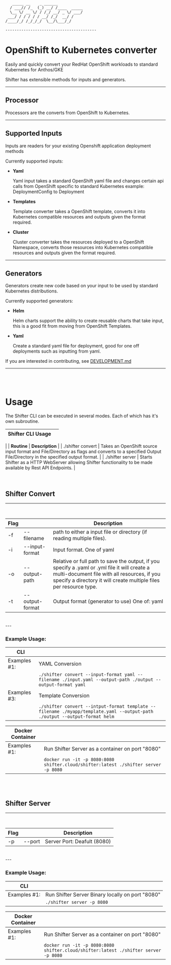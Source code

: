 
```
   _____ __    _ ______
  / ___// /_  (_) __/ /____  _____
  \__ \/ __ \/ / /_/ __/ _ \/ ___/
 ___/ / / / / / __/ /_/  __/ /
/____/_/ /_/_/_/  \__/\___/_/

----------------------------------------
```

# OpenShift to Kubernetes converter

Easily and quickly convert your RedHat OpenShift workloads to standard Kubernetes for Anthos/GKE 

Shifter has extensible methods for inputs and generators.

---

## Processor

Processors are the converts from OpenShift to Kubernetes.

---

## Supported Inputs

Inputs are readers for your existing Openshift application deployment methods

Currently supported inputs:

- **Yaml**

  Yaml input takes a standard OpenShift yaml file and changes certain api calls from OpenShift specific to standard Kubernetes example: DeploymentConfig to Deployment

- **Templates**

  Template converter takes a OpenShift template, converts it into Kubernetes compatible resources and outputs given the format required.

- **Cluster**

  Cluster converter takes the resources deployed to a OpenShift Namespace, converts those resources into Kubernetes compatible resources and outputs given the format required. 

---

## Generators

Generators create new code based on your input to be used by standard Kubernetes distributions.

Currently supported generators:

- **Helm**

  Helm charts support the ability to create reusable charts that take input, this is a good fit from moving from OpenShift Templates.

- **Yaml**

  Create a standard yaml file for deployment, good for one off deployments such as inputting from yaml.

If you are interested in contributing, see [DEVELOPMENT.md](./DEVELOPMENT.md)

---

<br>
<br>

# Usage

The Shifter CLI can be executed in several modes. Each of which has it's own subroutine.

| Shifter CLI Usage ||
| ----------------- | ----------------------------------------------------------------------------------------------------------------------------------------------------
 |
| **Routine**       | **Description**                                                                                                                                      |
| ./shifter convert | Takes an OpenShift source input format and File/Directory as flags and converts to a specified Output File/Directory in the specified output format. |
| ./shifter server  | Starts Shifter as a HTTP WebServer allowing Shifter functionality to be made available by Rest API Endpoints.                                        |

<br>

## Shifter Convert
---
<br>

| **Flag**       | |**Description**        |
| ----------------- | ----------------- | ---------------------------------------------------------------------------------------------------------------------------------------------------- |
| -f | --filename |path to either a input file or directory (if reading multiple files).|
| -i | --input-format |Input format. One of yaml|template (Default: yaml).|
| -o | --output-path |Relative or full path to save the output, if you specify a .yaml or .yml file it will create a multi-document file with all resources, if you specify a directory it will create multiple files per resource type.|
| -t | --output-format |Output format (generator to use) One of: yaml|helm|

<br>
---

### Example Usage:

| **CLI**       |       |
| ----------------- | ---------------------------------------------------------------------------------------------------------------------------------------------------- |
| Examples #1: | YAML Conversion |
| |`./shifter convert --input-format yaml --filename ./input.yaml --output-path ./output --output-format yaml` |
| Examples #3: | Template Conversion |
| |`./shifter convert --intput-format template --filename ./myapp/template.yaml --output-path ./output --output-format helm` |


| **Docker Container**       |       |
| ----------------- | ---------------------------------------------------------------------------------------------------------------------------------------------------- |
| Examples #1: |Run Shifter Server as a container on port "8080" |
| |`docker run -it -p 8080:8080 shifter.cloud/shifter:latest ./shifter server -p 8080` |


<br><br>

## Shifter Server
---
<br>

| **Flag**       | |**Description**        |
| ----------------- | ----------------- | ---------------------------------------------------------------------------------------------------------------------------------------------------- |
| -p | --port |Server Port: Deafult (8080)|

<br>
---

### Example Usage:

| **CLI**       |       |
| ----------------- | ---------------------------------------------------------------------------------------------------------------------------------------------------- |
| Examples #1: |Run Shifter Server Binary locally on port "8080" |
| |`./shifter server -p 8080` |


| **Docker Container**       |       |
| ----------------- | ---------------------------------------------------------------------------------------------------------------------------------------------------- |
| Examples #1: |Run Shifter Server as a container on port "8080" |
| |`docker run -it -p 8080:8080 shifter.cloud/shifter:latest ./shifter server -p 8080` |

